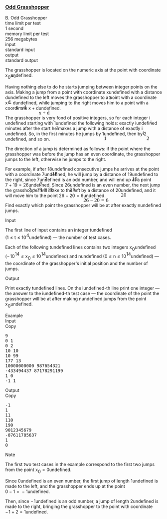 <h3><a href="https://codeforces.com/contest/1607/problem/B" target="_blank" rel="noopener noreferrer">Odd Grasshopper</a></h3>
<div class="header"><div class="title">B. Odd Grasshopper</div><div class="time-limit"><div class="property-title">time limit per test</div>1 second</div><div class="memory-limit"><div class="property-title">memory limit per test</div>256 megabytes</div><div class="input-file input-standard"><div class="property-title">input</div>standard input</div><div class="output-file output-standard"><div class="property-title">output</div>standard output</div></div><div><p>The grasshopper is located on the numeric axis at the point with coordinate <span class="MathJax_Preview" style="color: inherit;"><span class="MJXp-math" id="MJXp-Span-1"><span class="MJXp-msubsup" id="MJXp-Span-2"><span class="MJXp-mi MJXp-italic" id="MJXp-Span-3" style="margin-right: 0.05em;">x</span><span class="MJXp-mn MJXp-script" id="MJXp-Span-4" style="vertical-align: -0.4em;">0</span></span></span></span><span class="MathJax MathJax_Processed" id="MathJax-Element-1-Frame" tabindex="0" style=""><nobr><span class="math" id="MathJax-Span-1"><span style="display: inline-block; position: relative; width: 0em; height: 0px; font-size: 122%;"><span style="position: absolute;"><span class="mrow" id="MathJax-Span-2"><span class="msubsup" id="MathJax-Span-3"><span style="display: inline-block; position: relative; width: 0.998em; height: 0px;"><span style="position: absolute; clip: rect(3.34em, 1000.53em, 4.16em, -999.997em); top: -3.978em; left: 0em;"><span class="mi" id="MathJax-Span-4" style="font-family: MathJax_Math-italic;">x</span><span style="display: inline-block; width: 0px; height: 3.984em;"></span></span><span style="position: absolute; top: -3.803em; left: 0.588em;"><span class="mn" id="MathJax-Span-5" style="font-size: 70.7%; font-family: MathJax_Main;">0</span><span style="display: inline-block; width: 0px; height: 3.984em;"></span></span></span></span></span></span></span></span></nobr></span>undefined.</p><p>Having nothing else to do he starts jumping between integer points on the axis. Making a jump from a point with coordinate <span class="MathJax_Preview" style="color: inherit;"><span class="MJXp-math" id="MJXp-Span-5"><span class="MJXp-mi MJXp-italic" id="MJXp-Span-6">x</span></span></span><span class="MathJax MathJax_Processed" id="MathJax-Element-2-Frame" tabindex="0" style=""><nobr><span class="math" id="MathJax-Span-6"><span style="display: inline-block; position: relative; width: 0em; height: 0px; font-size: 122%;"><span style="position: absolute;"><span class="mrow" id="MathJax-Span-7"><span class="mi" id="MathJax-Span-8" style="font-family: MathJax_Math-italic;">x</span></span></span></span></span></nobr></span>undefined with a distance <span class="MathJax_Preview" style="color: inherit;"><span class="MJXp-math" id="MJXp-Span-7"><span class="MJXp-mi MJXp-italic" id="MJXp-Span-8">d</span></span></span><span class="MathJax MathJax_Processed" id="MathJax-Element-3-Frame" tabindex="0" style=""><nobr><span class="math" id="MathJax-Span-9"><span style="display: inline-block; position: relative; width: 0em; height: 0px; font-size: 122%;"><span style="position: absolute;"><span class="mrow" id="MathJax-Span-10"><span class="mi" id="MathJax-Span-11" style="font-family: MathJax_Math-italic;">d<span style="display: inline-block; overflow: hidden; height: 1px; width: 0.003em;"></span></span></span></span></span></span></nobr></span>undefined to the left moves the grasshopper to a point with a coordinate <span class="MathJax_Preview" style="color: inherit;"><span class="MJXp-math" id="MJXp-Span-9"><span class="MJXp-mi MJXp-italic" id="MJXp-Span-10">x</span><span class="MJXp-mo" id="MJXp-Span-11" style="margin-left: 0.267em; margin-right: 0.267em;">−</span><span class="MJXp-mi MJXp-italic" id="MJXp-Span-12">d</span></span></span><span class="MathJax MathJax_Processed" id="MathJax-Element-4-Frame" tabindex="0" style=""><nobr><span class="math" id="MathJax-Span-12"><span style="display: inline-block; position: relative; width: 0em; height: 0px; font-size: 122%;"><span style="position: absolute;"><span class="mrow" id="MathJax-Span-13"><span class="mi" id="MathJax-Span-14" style="font-family: MathJax_Math-italic;">x</span><span class="mo" id="MathJax-Span-15" style="font-family: MathJax_Main; padding-left: 0.237em;">−</span><span class="mi" id="MathJax-Span-16" style="font-family: MathJax_Math-italic; padding-left: 0.237em;">d<span style="display: inline-block; overflow: hidden; height: 1px; width: 0.003em;"></span></span></span></span></span></span></nobr></span>undefined, while jumping to the right moves him to a point with a coordinate <span class="MathJax_Preview" style="color: inherit;"><span class="MJXp-math" id="MJXp-Span-13"><span class="MJXp-mi MJXp-italic" id="MJXp-Span-14">x</span><span class="MJXp-mo" id="MJXp-Span-15" style="margin-left: 0.267em; margin-right: 0.267em;">+</span><span class="MJXp-mi MJXp-italic" id="MJXp-Span-16">d</span></span></span><span class="MathJax MathJax_Processed" id="MathJax-Element-5-Frame" tabindex="0" style=""><nobr><span class="math" id="MathJax-Span-17"><span style="display: inline-block; position: relative; width: 0em; height: 0px; font-size: 122%;"><span style="position: absolute;"><span class="mrow" id="MathJax-Span-18"><span class="mi" id="MathJax-Span-19" style="font-family: MathJax_Math-italic;">x</span><span class="mo" id="MathJax-Span-20" style="font-family: MathJax_Main; padding-left: 0.237em;">+</span><span class="mi" id="MathJax-Span-21" style="font-family: MathJax_Math-italic; padding-left: 0.237em;">d<span style="display: inline-block; overflow: hidden; height: 1px; width: 0.003em;"></span></span></span></span></span></span></nobr></span>undefined.</p><p>The grasshopper is very fond of positive integers, so for each integer <span class="MathJax_Preview" style="color: inherit;"><span class="MJXp-math" id="MJXp-Span-17"><span class="MJXp-mi MJXp-italic" id="MJXp-Span-18">i</span></span></span><span class="MathJax MathJax_Processed" id="MathJax-Element-6-Frame" tabindex="0" style=""><nobr><span class="math" id="MathJax-Span-22"><span style="display: inline-block; position: relative; width: 0em; height: 0px; font-size: 122%;"><span style="position: absolute;"><span class="mrow" id="MathJax-Span-23"><span class="mi" id="MathJax-Span-24" style="font-family: MathJax_Math-italic;">i</span></span></span></span></span></nobr></span>undefined starting with <span class="MathJax_Preview" style="color: inherit;"><span class="MJXp-math" id="MJXp-Span-19"><span class="MJXp-mn" id="MJXp-Span-20">1</span></span></span><span class="MathJax MathJax_Processed" id="MathJax-Element-7-Frame" tabindex="0" style=""><nobr><span class="math" id="MathJax-Span-25"><span style="display: inline-block; position: relative; width: 0em; height: 0px; font-size: 122%;"><span style="position: absolute;"><span class="mrow" id="MathJax-Span-26"><span class="mn" id="MathJax-Span-27" style="font-family: MathJax_Main;">1</span></span></span></span></span></nobr></span>undefined the following holds: exactly <span class="MathJax_Preview" style="color: inherit;"><span class="MJXp-math" id="MJXp-Span-21"><span class="MJXp-mi MJXp-italic" id="MJXp-Span-22">i</span></span></span><span class="MathJax MathJax_Processed" id="MathJax-Element-8-Frame" tabindex="0" style=""><nobr><span class="math" id="MathJax-Span-28"><span style="display: inline-block; position: relative; width: 0em; height: 0px; font-size: 122%;"><span style="position: absolute;"><span class="mrow" id="MathJax-Span-29"><span class="mi" id="MathJax-Span-30" style="font-family: MathJax_Math-italic;">i</span></span></span></span></span></nobr></span>undefined minutes after the start he makes a jump with a distance of exactly <span class="MathJax_Preview" style="color: inherit;"><span class="MJXp-math" id="MJXp-Span-23"><span class="MJXp-mi MJXp-italic" id="MJXp-Span-24">i</span></span></span><span class="MathJax MathJax_Processed" id="MathJax-Element-9-Frame" tabindex="0" style=""><nobr><span class="math" id="MathJax-Span-31"><span style="display: inline-block; position: relative; width: 0em; height: 0px; font-size: 122%;"><span style="position: absolute;"><span class="mrow" id="MathJax-Span-32"><span class="mi" id="MathJax-Span-33" style="font-family: MathJax_Math-italic;">i</span></span></span></span></span></nobr></span>undefined. So, in the first minutes he jumps by <span class="MathJax_Preview" style="color: inherit;"><span class="MJXp-math" id="MJXp-Span-25"><span class="MJXp-mn" id="MJXp-Span-26">1</span></span></span><span class="MathJax MathJax_Processed" id="MathJax-Element-10-Frame" tabindex="0" style=""><nobr><span class="math" id="MathJax-Span-34"><span style="display: inline-block; position: relative; width: 0em; height: 0px; font-size: 122%;"><span style="position: absolute;"><span class="mrow" id="MathJax-Span-35"><span class="mn" id="MathJax-Span-36" style="font-family: MathJax_Main;">1</span></span></span></span></span></nobr></span>undefined, then by <span class="MathJax_Preview" style="color: inherit;"><span class="MJXp-math" id="MJXp-Span-27"><span class="MJXp-mn" id="MJXp-Span-28">2</span></span></span><span class="MathJax MathJax_Processed" id="MathJax-Element-11-Frame" tabindex="0" style=""><nobr><span class="math" id="MathJax-Span-37"><span style="display: inline-block; position: relative; width: 0em; height: 0px; font-size: 122%;"><span style="position: absolute;"><span class="mrow" id="MathJax-Span-38"><span class="mn" id="MathJax-Span-39" style="font-family: MathJax_Main;">2</span></span></span></span></span></nobr></span>undefined, and so on.</p><p>The direction of a jump is determined as follows: if the point where the grasshopper was before the jump has an <span class="tex-font-style-bf">even</span> coordinate, the grasshopper jumps to the <span class="tex-font-style-bf">left</span>, <span class="tex-font-style-bf">otherwise</span> he jumps to the <span class="tex-font-style-bf">right</span>.</p><p>For example, if after <span class="MathJax_Preview" style="color: inherit;"><span class="MJXp-math" id="MJXp-Span-29"><span class="MJXp-mn" id="MJXp-Span-30">18</span></span></span><span class="MathJax MathJax_Processed" id="MathJax-Element-12-Frame" tabindex="0" style=""><nobr><span class="math" id="MathJax-Span-40"><span style="display: inline-block; position: relative; width: 0em; height: 0px; font-size: 122%;"><span style="position: absolute;"><span class="mrow" id="MathJax-Span-41"><span class="mn" id="MathJax-Span-42" style="font-family: MathJax_Main;">18</span></span></span></span></span></nobr></span>undefined consecutive jumps he arrives at the point with a coordinate <span class="MathJax_Preview" style="color: inherit;"><span class="MJXp-math" id="MJXp-Span-31"><span class="MJXp-mn" id="MJXp-Span-32">7</span></span></span><span class="MathJax MathJax_Processed" id="MathJax-Element-13-Frame" tabindex="0" style=""><nobr><span class="math" id="MathJax-Span-43"><span style="display: inline-block; position: relative; width: 0em; height: 0px; font-size: 122%;"><span style="position: absolute;"><span class="mrow" id="MathJax-Span-44"><span class="mn" id="MathJax-Span-45" style="font-family: MathJax_Main;">7</span></span></span></span></span></nobr></span>undefined, he will jump by a distance of <span class="MathJax_Preview" style="color: inherit;"><span class="MJXp-math" id="MJXp-Span-33"><span class="MJXp-mn" id="MJXp-Span-34">19</span></span></span><span class="MathJax MathJax_Processed" id="MathJax-Element-14-Frame" tabindex="0" style=""><nobr><span class="math" id="MathJax-Span-46"><span style="display: inline-block; position: relative; width: 0em; height: 0px; font-size: 122%;"><span style="position: absolute;"><span class="mrow" id="MathJax-Span-47"><span class="mn" id="MathJax-Span-48" style="font-family: MathJax_Main;">19</span></span></span></span></span></nobr></span>undefined to the right, since <span class="MathJax_Preview" style="color: inherit;"><span class="MJXp-math" id="MJXp-Span-35"><span class="MJXp-mn" id="MJXp-Span-36">7</span></span></span><span class="MathJax MathJax_Processed" id="MathJax-Element-15-Frame" tabindex="0" style=""><nobr><span class="math" id="MathJax-Span-49"><span style="display: inline-block; position: relative; width: 0em; height: 0px; font-size: 122%;"><span style="position: absolute;"><span class="mrow" id="MathJax-Span-50"><span class="mn" id="MathJax-Span-51" style="font-family: MathJax_Main;">7</span></span></span></span></span></nobr></span>undefined is an odd number, and will end up at a point <span class="MathJax_Preview" style="color: inherit;"><span class="MJXp-math" id="MJXp-Span-37"><span class="MJXp-mn" id="MJXp-Span-38">7</span><span class="MJXp-mo" id="MJXp-Span-39" style="margin-left: 0.267em; margin-right: 0.267em;">+</span><span class="MJXp-mn" id="MJXp-Span-40">19</span><span class="MJXp-mo" id="MJXp-Span-41" style="margin-left: 0.333em; margin-right: 0.333em;">=</span><span class="MJXp-mn" id="MJXp-Span-42">26</span></span></span><span class="MathJax MathJax_Processed" id="MathJax-Element-16-Frame" tabindex="0" style=""><nobr><span class="math" id="MathJax-Span-52"><span style="display: inline-block; position: relative; width: 0em; height: 0px; font-size: 122%;"><span style="position: absolute;"><span class="mrow" id="MathJax-Span-53"><span class="mn" id="MathJax-Span-54" style="font-family: MathJax_Main;">7</span><span class="mo" id="MathJax-Span-55" style="font-family: MathJax_Main; padding-left: 0.237em;">+</span><span class="mn" id="MathJax-Span-56" style="font-family: MathJax_Main; padding-left: 0.237em;">19</span><span class="mo" id="MathJax-Span-57" style="font-family: MathJax_Main; padding-left: 0.296em;">=</span><span class="mn" id="MathJax-Span-58" style="font-family: MathJax_Main; padding-left: 0.296em;">26</span></span></span></span></span></nobr></span>undefined. Since <span class="MathJax_Preview" style="color: inherit;"><span class="MJXp-math" id="MJXp-Span-43"><span class="MJXp-mn" id="MJXp-Span-44">26</span></span></span><span class="MathJax MathJax_Processed" id="MathJax-Element-17-Frame" tabindex="0" style=""><nobr><span class="math" id="MathJax-Span-59"><span style="display: inline-block; position: relative; width: 0em; height: 0px; font-size: 122%;"><span style="position: absolute;"><span class="mrow" id="MathJax-Span-60"><span class="mn" id="MathJax-Span-61" style="font-family: MathJax_Main;">26</span></span></span></span></span></nobr></span>undefined is an even number, the next jump the grasshopper will make to the left by a distance of <span class="MathJax_Preview" style="color: inherit;"><span class="MJXp-math" id="MJXp-Span-45"><span class="MJXp-mn" id="MJXp-Span-46">20</span></span></span><span class="MathJax MathJax_Processed" id="MathJax-Element-18-Frame" tabindex="0" style=""><nobr><span class="math" id="MathJax-Span-62"><span style="display: inline-block; position: relative; width: 0em; height: 0px; font-size: 122%;"><span style="position: absolute;"><span class="mrow" id="MathJax-Span-63"><span class="mn" id="MathJax-Span-64" style="font-family: MathJax_Main;">20</span></span></span></span></span></nobr></span>undefined, and it will move him to the point <span class="MathJax_Preview" style="color: inherit;"><span class="MJXp-math" id="MJXp-Span-47"><span class="MJXp-mn" id="MJXp-Span-48">26</span><span class="MJXp-mo" id="MJXp-Span-49" style="margin-left: 0.267em; margin-right: 0.267em;">−</span><span class="MJXp-mn" id="MJXp-Span-50">20</span><span class="MJXp-mo" id="MJXp-Span-51" style="margin-left: 0.333em; margin-right: 0.333em;">=</span><span class="MJXp-mn" id="MJXp-Span-52">6</span></span></span><span class="MathJax MathJax_Processed" id="MathJax-Element-19-Frame" tabindex="0" style=""><nobr><span class="math" id="MathJax-Span-65"><span style="display: inline-block; position: relative; width: 0em; height: 0px; font-size: 122%;"><span style="position: absolute;"><span class="mrow" id="MathJax-Span-66"><span class="mn" id="MathJax-Span-67" style="font-family: MathJax_Main;">26</span><span class="mo" id="MathJax-Span-68" style="font-family: MathJax_Main; padding-left: 0.237em;">−</span><span class="mn" id="MathJax-Span-69" style="font-family: MathJax_Main; padding-left: 0.237em;">20</span><span class="mo" id="MathJax-Span-70" style="font-family: MathJax_Main; padding-left: 0.296em;">=</span><span class="mn" id="MathJax-Span-71" style="font-family: MathJax_Main; padding-left: 0.296em;">6</span></span></span></span></span></nobr></span>undefined.</p><p>Find exactly which point the grasshopper will be at after exactly <span class="MathJax_Preview" style="color: inherit;"><span class="MJXp-math" id="MJXp-Span-53"><span class="MJXp-mi MJXp-italic" id="MJXp-Span-54">n</span></span></span><span class="MathJax MathJax_Processing" id="MathJax-Element-20-Frame" tabindex="0"></span>undefined jumps.</p></div><div class="input-specification"><div class="section-title">Input</div><p>The first line of input contains an integer <span class="MathJax_Preview" style="color: inherit;"><span class="MJXp-math" id="MJXp-Span-55"><span class="MJXp-mi MJXp-italic" id="MJXp-Span-56">t</span></span></span><span class="MathJax MathJax_Processing" id="MathJax-Element-21-Frame" tabindex="0"></span>undefined (<span class="MathJax_Preview" style="color: inherit;"><span class="MJXp-math" id="MJXp-Span-57"><span class="MJXp-mn" id="MJXp-Span-58">1</span><span class="MJXp-mo" id="MJXp-Span-59" style="margin-left: 0.333em; margin-right: 0.333em;">≤</span><span class="MJXp-mi MJXp-italic" id="MJXp-Span-60">t</span><span class="MJXp-mo" id="MJXp-Span-61" style="margin-left: 0.333em; margin-right: 0.333em;">≤</span><span class="MJXp-msubsup" id="MJXp-Span-62"><span class="MJXp-mn" id="MJXp-Span-63" style="margin-right: 0.05em;">10</span><span class="MJXp-mn MJXp-script" id="MJXp-Span-64" style="vertical-align: 0.5em;">4</span></span></span></span><span class="MathJax MathJax_Processing" id="MathJax-Element-22-Frame" tabindex="0"></span>undefined)&nbsp;— the number of test cases.</p><p>Each of the following <span class="MathJax_Preview" style="color: inherit;"><span class="MJXp-math" id="MJXp-Span-65"><span class="MJXp-mi MJXp-italic" id="MJXp-Span-66">t</span></span></span><span class="MathJax MathJax_Processing" id="MathJax-Element-23-Frame" tabindex="0"></span>undefined lines contains two integers <span class="MathJax_Preview" style="color: inherit;"><span class="MJXp-math" id="MJXp-Span-67"><span class="MJXp-msubsup" id="MJXp-Span-68"><span class="MJXp-mi MJXp-italic" id="MJXp-Span-69" style="margin-right: 0.05em;">x</span><span class="MJXp-mn MJXp-script" id="MJXp-Span-70" style="vertical-align: -0.4em;">0</span></span></span></span><span class="MathJax MathJax_Processing" id="MathJax-Element-24-Frame" tabindex="0"></span>undefined (<span class="MathJax_Preview" style="color: inherit;"><span class="MJXp-math" id="MJXp-Span-71"><span class="MJXp-mo" id="MJXp-Span-72" style="margin-left: 0em; margin-right: 0.111em;">−</span><span class="MJXp-msubsup" id="MJXp-Span-73"><span class="MJXp-mn" id="MJXp-Span-74" style="margin-right: 0.05em;">10</span><span class="MJXp-mrow MJXp-script" id="MJXp-Span-75" style="vertical-align: 0.5em;"><span class="MJXp-mn" id="MJXp-Span-76">14</span></span></span><span class="MJXp-mo" id="MJXp-Span-77" style="margin-left: 0.333em; margin-right: 0.333em;">≤</span><span class="MJXp-msubsup" id="MJXp-Span-78"><span class="MJXp-mi MJXp-italic" id="MJXp-Span-79" style="margin-right: 0.05em;">x</span><span class="MJXp-mn MJXp-script" id="MJXp-Span-80" style="vertical-align: -0.4em;">0</span></span><span class="MJXp-mo" id="MJXp-Span-81" style="margin-left: 0.333em; margin-right: 0.333em;">≤</span><span class="MJXp-msubsup" id="MJXp-Span-82"><span class="MJXp-mn" id="MJXp-Span-83" style="margin-right: 0.05em;">10</span><span class="MJXp-mrow MJXp-script" id="MJXp-Span-84" style="vertical-align: 0.5em;"><span class="MJXp-mn" id="MJXp-Span-85">14</span></span></span></span></span><span class="MathJax MathJax_Processing" id="MathJax-Element-25-Frame" tabindex="0"></span>undefined) and <span class="MathJax_Preview" style="color: inherit;"><span class="MJXp-math" id="MJXp-Span-86"><span class="MJXp-mi MJXp-italic" id="MJXp-Span-87">n</span></span></span><span class="MathJax MathJax_Processing" id="MathJax-Element-26-Frame" tabindex="0"></span>undefined (<span class="MathJax_Preview" style="color: inherit;"><span class="MJXp-math" id="MJXp-Span-88"><span class="MJXp-mn" id="MJXp-Span-89">0</span><span class="MJXp-mo" id="MJXp-Span-90" style="margin-left: 0.333em; margin-right: 0.333em;">≤</span><span class="MJXp-mi MJXp-italic" id="MJXp-Span-91">n</span><span class="MJXp-mo" id="MJXp-Span-92" style="margin-left: 0.333em; margin-right: 0.333em;">≤</span><span class="MJXp-msubsup" id="MJXp-Span-93"><span class="MJXp-mn" id="MJXp-Span-94" style="margin-right: 0.05em;">10</span><span class="MJXp-mrow MJXp-script" id="MJXp-Span-95" style="vertical-align: 0.5em;"><span class="MJXp-mn" id="MJXp-Span-96">14</span></span></span></span></span><span class="MathJax MathJax_Processing" id="MathJax-Element-27-Frame" tabindex="0"></span>undefined)&nbsp;— the coordinate of the grasshopper's initial position and the number of jumps.</p></div><div class="output-specification"><div class="section-title">Output</div><p>Print exactly <span class="MathJax_Preview" style="color: inherit;"><span class="MJXp-math" id="MJXp-Span-97"><span class="MJXp-mi MJXp-italic" id="MJXp-Span-98">t</span></span></span><span class="MathJax MathJax_Processing" id="MathJax-Element-28-Frame" tabindex="0"></span>undefined lines. On the <span class="MathJax_Preview" style="color: inherit;"><span class="MJXp-math" id="MJXp-Span-99"><span class="MJXp-mi MJXp-italic" id="MJXp-Span-100">i</span></span></span><span class="MathJax MathJax_Processing" id="MathJax-Element-29-Frame" tabindex="0"></span>undefined-th line print one integer&nbsp;— the answer to the <span class="MathJax_Preview" style="color: inherit;"><span class="MJXp-math" id="MJXp-Span-101"><span class="MJXp-mi MJXp-italic" id="MJXp-Span-102">i</span></span></span><span class="MathJax MathJax_Processing" id="MathJax-Element-30-Frame" tabindex="0"></span>undefined-th test case&nbsp;— the coordinate of the point the grasshopper will be at after making <span class="MathJax_Preview" style="color: inherit;"><span class="MJXp-math" id="MJXp-Span-103"><span class="MJXp-mi MJXp-italic" id="MJXp-Span-104">n</span></span></span><span class="MathJax MathJax_Processing" id="MathJax-Element-31-Frame" tabindex="0"></span>undefined jumps from the point <span class="MathJax_Preview" style="color: inherit;"><span class="MJXp-math" id="MJXp-Span-105"><span class="MJXp-msubsup" id="MJXp-Span-106"><span class="MJXp-mi MJXp-italic" id="MJXp-Span-107" style="margin-right: 0.05em;">x</span><span class="MJXp-mn MJXp-script" id="MJXp-Span-108" style="vertical-align: -0.4em;">0</span></span></span></span><span class="MathJax MathJax_Processing" id="MathJax-Element-32-Frame" tabindex="0"></span>undefined.</p></div><div class="sample-tests"><div class="section-title">Example</div><div class="sample-test"><div class="input"><div class="title">Input<div title="Copy" data-clipboard-target="#id003367843026495261" id="id004629165379494715" class="input-output-copier">Copy</div></div><pre id="id003367843026495261">9
0 1
0 2
10 10
10 99
177 13
10000000000 987654321
-433494437 87178291199
1 0
-1 1
</pre></div><div class="output"><div class="title">Output<div title="Copy" data-clipboard-target="#id007057762835667999" id="id008526151293934746" class="input-output-copier">Copy</div></div><pre id="id007057762835667999">-1
1
11
110
190
9012345679
-87611785637
1
0
</pre></div></div></div><div class="note"><div class="section-title">Note</div><p>The first two test cases in the example correspond to the first two jumps from the point <span class="MathJax_Preview" style="color: inherit;"><span class="MJXp-math" id="MJXp-Span-109"><span class="MJXp-msubsup" id="MJXp-Span-110"><span class="MJXp-mi MJXp-italic" id="MJXp-Span-111" style="margin-right: 0.05em;">x</span><span class="MJXp-mn MJXp-script" id="MJXp-Span-112" style="vertical-align: -0.4em;">0</span></span><span class="MJXp-mo" id="MJXp-Span-113" style="margin-left: 0.333em; margin-right: 0.333em;">=</span><span class="MJXp-mn" id="MJXp-Span-114">0</span></span></span><span class="MathJax MathJax_Processing" id="MathJax-Element-33-Frame" tabindex="0"></span>undefined. </p><p>Since <span class="MathJax_Preview" style="color: inherit;"><span class="MJXp-math" id="MJXp-Span-115"><span class="MJXp-mn" id="MJXp-Span-116">0</span></span></span><span class="MathJax MathJax_Processing" id="MathJax-Element-34-Frame" tabindex="0"></span>undefined is an even number, the first jump of length <span class="MathJax_Preview" style="color: inherit;"><span class="MJXp-math" id="MJXp-Span-117"><span class="MJXp-mn" id="MJXp-Span-118">1</span></span></span><span class="MathJax MathJax_Processing" id="MathJax-Element-35-Frame" tabindex="0"></span>undefined is made to the left, and the grasshopper ends up at the point <span class="MathJax_Preview" style="color: inherit;"><span class="MJXp-math" id="MJXp-Span-119"><span class="MJXp-mn" id="MJXp-Span-120">0</span><span class="MJXp-mo" id="MJXp-Span-121" style="margin-left: 0.267em; margin-right: 0.267em;">−</span><span class="MJXp-mn" id="MJXp-Span-122">1</span><span class="MJXp-mo" id="MJXp-Span-123" style="margin-left: 0.333em; margin-right: 0.333em;">=</span><span class="MJXp-mo" id="MJXp-Span-124" style="margin-left: 0.267em; margin-right: 0.267em;">−</span><span class="MJXp-mn" id="MJXp-Span-125">1</span></span></span><span class="MathJax MathJax_Processing" id="MathJax-Element-36-Frame" tabindex="0"></span>undefined.</p><p>Then, since <span class="MathJax_Preview" style="color: inherit;"><span class="MJXp-math" id="MJXp-Span-126"><span class="MJXp-mo" id="MJXp-Span-127" style="margin-left: 0em; margin-right: 0.111em;">−</span><span class="MJXp-mn" id="MJXp-Span-128">1</span></span></span><span class="MathJax MathJax_Processing" id="MathJax-Element-37-Frame" tabindex="0"></span>undefined is an odd number, a jump of length <span class="MathJax_Preview" style="color: inherit;"><span class="MJXp-math" id="MJXp-Span-129"><span class="MJXp-mn" id="MJXp-Span-130">2</span></span></span><span class="MathJax MathJax_Processing" id="MathJax-Element-38-Frame" tabindex="0"></span>undefined is made to the right, bringing the grasshopper to the point with coordinate <span class="MathJax_Preview" style="color: inherit;"><span class="MJXp-math" id="MJXp-Span-131"><span class="MJXp-mo" id="MJXp-Span-132" style="margin-left: 0em; margin-right: 0.111em;">−</span><span class="MJXp-mn" id="MJXp-Span-133">1</span><span class="MJXp-mo" id="MJXp-Span-134" style="margin-left: 0.267em; margin-right: 0.267em;">+</span><span class="MJXp-mn" id="MJXp-Span-135">2</span><span class="MJXp-mo" id="MJXp-Span-136" style="margin-left: 0.333em; margin-right: 0.333em;">=</span><span class="MJXp-mn" id="MJXp-Span-137">1</span></span></span><span class="MathJax MathJax_Processing" id="MathJax-Element-39-Frame" tabindex="0"></span>undefined.</p></div>